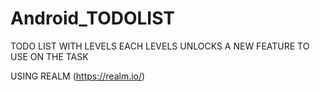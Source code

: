 # Android_TODOLIST
TODO LIST WITH LEVELS EACH LEVELS UNLOCKS A NEW FEATURE TO USE ON THE TASK

USING REALM (https://realm.io/)
